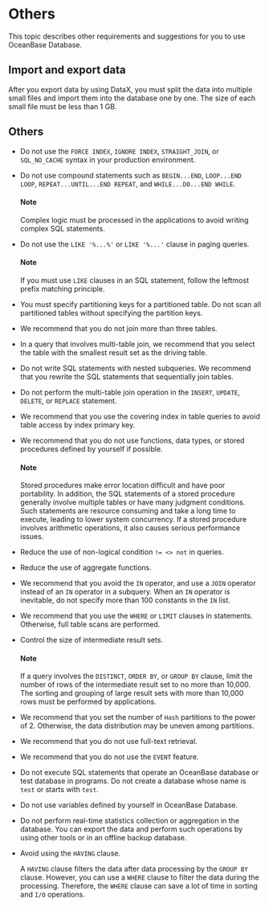# Others

This topic describes other requirements and suggestions for you to use OceanBase Database.

## Import and export data

After you export data by using DataX, you must split the data into multiple small files and import them into the database one by one. The size of each small file must be less than 1 GB.

## Others

* Do not use the `FORCE INDEX`, `IGNORE INDEX`, `STRAIGHT_JOIN`, or `SQL_NO_CACHE` syntax in your production environment.

* Do not use compound statements such as `BEGIN...END`, `LOOP...END LOOP`, `REPEAT...UNTIL...END REPEAT`, and `WHILE...DO...END WHILE`.

  <main id="notice" type='explain'>
    <h4>Note</h4>
    <p>Complex logic must be processed in the applications to avoid writing complex SQL statements. </p>
  </main>

* Do not use the `LIKE '%...%'` or `LIKE '%...'` clause in paging queries.

  <main id="notice" type='explain'>
    <h4>Note</h4>
    <p>If you must use <code>LIKE</code> clauses in an SQL statement, follow the leftmost prefix matching principle. </p>
  </main>

* You must specify partitioning keys for a partitioned table. Do not scan all partitioned tables without specifying the partition keys.

* We recommend that you do not join more than three tables.

* In a query that involves multi-table join, we recommend that you select the table with the smallest result set as the driving table.

* Do not write SQL statements with nested subqueries. We recommend that you rewrite the SQL statements that sequentially join tables.

* Do not perform the multi-table join operation in the `INSERT`, `UPDATE`, `DELETE`, or `REPLACE` statement.

* We recommend that you use the covering index in table queries to avoid table access by index primary key.

* We recommend that you do not use functions, data types, or stored procedures defined by yourself if possible.

  <main id="notice" type='explain'>
    <h4>Note</h4>
    <p>Stored procedures make error location difficult and have poor portability. In addition, the SQL statements of a stored procedure generally involve multiple tables or have many judgment conditions. Such statements are resource consuming and take a long time to execute, leading to lower system concurrency. If a stored procedure involves arithmetic operations, it also causes serious performance issues.</p>
  </main>

* Reduce the use of non-logical condition `!= <> not` in queries.

* Reduce the use of aggregate functions.

* We recommend that you avoid the `IN` operator, and use a `JOIN` operator instead of an `IN` operator in a subquery. When an `IN` operator is inevitable, do not specify more than 100 constants in the `IN` list.

* We recommend that you use the `WHERE` or `LIMIT` clauses in statements. Otherwise, full table scans are performed.

* Control the size of intermediate result sets.

  <main id="notice" type='explain'>
    <h4>Note</h4>
    <p>If a query involves the <code>DISTINCT</code>, <code>ORDER BY</code>, or <code>GROUP BY</code> clause, limit the number of rows of the intermediate result set to no more than 10,000. The sorting and grouping of large result sets with more than 10,000 rows must be performed by applications. </p>
  </main>

* We recommend that you set the number of `Hash` partitions to the power of 2. Otherwise, the data distribution may be uneven among partitions.

* We recommend that you do not use full-text retrieval.

* We recommend that you do not use the `EVENT` feature.

* Do not execute SQL statements that operate an OceanBase database or test database in programs. Do not create a database whose name is `test` or starts with `test`.

* Do not use variables defined by yourself in OceanBase Database.

* Do not perform real-time statistics collection or aggregation in the database. You can export the data and perform such operations by using other tools or in an offline backup database.

* Avoid using the `HAVING` clause.

   A `HAVING` clause filters the data after data processing by the `GROUP BY` clause. However, you can use a `WHERE` clause to filter the data during the processing. Therefore, the `WHERE` clause can save a lot of time in sorting and `I/O` operations.

